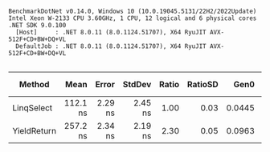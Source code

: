 ```

BenchmarkDotNet v0.14.0, Windows 10 (10.0.19045.5131/22H2/2022Update)
Intel Xeon W-2133 CPU 3.60GHz, 1 CPU, 12 logical and 6 physical cores
.NET SDK 9.0.100
  [Host]     : .NET 8.0.11 (8.0.1124.51707), X64 RyuJIT AVX-512F+CD+BW+DQ+VL
  DefaultJob : .NET 8.0.11 (8.0.1124.51707), X64 RyuJIT AVX-512F+CD+BW+DQ+VL


```
| Method      | Mean     | Error   | StdDev  | Ratio | RatioSD | Gen0   | Allocated | Alloc Ratio |
|------------ |---------:|--------:|--------:|------:|--------:|-------:|----------:|------------:|
| LinqSelect  | 112.1 ns | 2.29 ns | 2.45 ns |  1.00 |    0.03 | 0.0445 |     192 B |        1.00 |
| YieldReturn | 257.2 ns | 2.34 ns | 2.19 ns |  2.30 |    0.05 | 0.0963 |     416 B |        2.17 |
